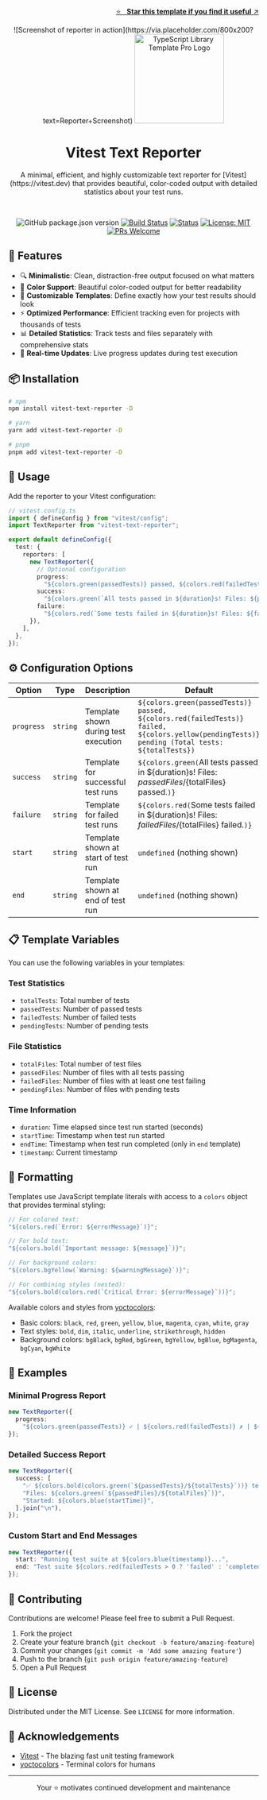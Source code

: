 <br /><!-- markdownlint-disable-line -->

<p align="right">
  <a href="https://github.com/fvena/vitest-text-reporter">
    ⭐ &nbsp;&nbsp;<strong>Star this template if you find it useful</strong> ↗️
  </a>
</p>

<p align="center">
  ![Screenshot of reporter in action](https://via.placeholder.com/800x200?text=Reporter+Screenshot)

  <img src="https://raw.githubusercontent.com/fvena/vitest-text-reporter/main/docs/public/logo.png" alt="TypeScript Library Template Pro Logo" width="180"/>

  <h1 align="center">Vitest Text Reporter</h1>
  <div align="center">A minimal, efficient, and highly customizable text reporter for [Vitest](https://vitest.dev) that provides beautiful, color-coded output with detailed statistics about your test runs.</div>
</p>

<br/>

<div align="center">

<!-- markdownlint-disable MD042 -->

![GitHub package.json version](https://img.shields.io/github/package-json/v/fvena/vitest-text-reporter)
[![Build Status](https://github.com/fvena/vitest-text-reporter/workflows/CI%2FCD/badge.svg)]()
[![Status](https://img.shields.io/badge/status-active-success.svg)]()
[![License: MIT](https://img.shields.io/badge/License-MIT-yellow.svg)](https://opensource.org/licenses/MIT)
[![PRs Welcome](https://img.shields.io/badge/PRs-welcome-brightgreen.svg)](http://makeapullrequest.com)

<!-- markdownlint-enable MD042 -->

</div>

## 🚀 Features

- 🔍 **Minimalistic**: Clean, distraction-free output focused on what matters
- 🎨 **Color Support**: Beautiful color-coded output for better readability
- 📝 **Customizable Templates**: Define exactly how your test results should look
- ⚡ **Optimized Performance**: Efficient tracking even for projects with thousands of tests
- 📊 **Detailed Statistics**: Track tests and files separately with comprehensive stats
- 🔄 **Real-time Updates**: Live progress updates during test execution

## 📦 Installation

```bash
# npm
npm install vitest-text-reporter -D

# yarn
yarn add vitest-text-reporter -D

# pnpm
pnpm add vitest-text-reporter -D
```

## 🔧 Usage

Add the reporter to your Vitest configuration:

```ts
// vitest.config.ts
import { defineConfig } from "vitest/config";
import TextReporter from "vitest-text-reporter";

export default defineConfig({
  test: {
    reporters: [
      new TextReporter({
        // Optional configuration
        progress:
          "${colors.green(passedTests)} passed, ${colors.red(failedTests)} failed, ${colors.yellow(pendingTests)} pending (Total tests: ${totalTests})",
        success:
          "${colors.green(`All tests passed in ${duration}s! Files: ${passedFiles}/${totalFiles} passed.`)}",
        failure:
          "${colors.red(`Some tests failed in ${duration}s! Files: ${failedFiles}/${totalFiles} failed.`)}",
      }),
    ],
  },
});
```

## ⚙️ Configuration Options

| Option     | Type     | Description                          | Default                                                                                                                                       |
| ---------- | -------- | ------------------------------------ | --------------------------------------------------------------------------------------------------------------------------------------------- |
| `progress` | `string` | Template shown during test execution | `${colors.green(passedTests)} passed, ${colors.red(failedTests)} failed, ${colors.yellow(pendingTests)} pending (Total tests: ${totalTests})` |
| `success`  | `string` | Template for successful test runs    | `${colors.green(`All tests passed in ${duration}s! Files: ${passedFiles}/${totalFiles} passed.`)}`                                            |
| `failure`  | `string` | Template for failed test runs        | `${colors.red(`Some tests failed in ${duration}s! Files: ${failedFiles}/${totalFiles} failed.`)}`                                             |
| `start`    | `string` | Template shown at start of test run  | `undefined` (nothing shown)                                                                                                                   |
| `end`      | `string` | Template shown at end of test run    | `undefined` (nothing shown)                                                                                                                   |

## 📋 Template Variables

You can use the following variables in your templates:

### Test Statistics

- `totalTests`: Total number of tests
- `passedTests`: Number of passed tests
- `failedTests`: Number of failed tests
- `pendingTests`: Number of pending tests

### File Statistics

- `totalFiles`: Total number of test files
- `passedFiles`: Number of files with all tests passing
- `failedFiles`: Number of files with at least one test failing
- `pendingFiles`: Number of files with pending tests

### Time Information

- `duration`: Time elapsed since test run started (seconds)
- `startTime`: Timestamp when test run started
- `endTime`: Timestamp when test run completed (only in `end` template)
- `timestamp`: Current timestamp

## 🧪 Formatting

Templates use JavaScript template literals with access to a `colors` object that provides terminal styling:

```ts
// For colored text:
"${colors.red(`Error: ${errorMessage}`)}";

// For bold text:
"${colors.bold(`Important message: ${message}`)}";

// For background colors:
"${colors.bgYellow(`Warning: ${warningMessage}`)}";

// For combining styles (nested):
"${colors.bold(colors.red(`Critical Error: ${errorMessage}`))}";
```

Available colors and styles from [yoctocolors](https://github.com/sindresorhus/yoctocolors):

- Basic colors: `black`, `red`, `green`, `yellow`, `blue`, `magenta`, `cyan`, `white`, `gray`
- Text styles: `bold`, `dim`, `italic`, `underline`, `strikethrough`, `hidden`
- Background colors: `bgBlack`, `bgRed`, `bgGreen`, `bgYellow`, `bgBlue`, `bgMagenta`, `bgCyan`, `bgWhite`

## 🧪 Examples

### Minimal Progress Report

```ts
new TextReporter({
  progress:
    "${colors.green(passedTests)} ✓ | ${colors.red(failedTests)} ✗ | ${colors.yellow(pendingTests)} ?",
});
```

### Detailed Success Report

```ts
new TextReporter({
  success: [
    "✅ ${colors.bold(colors.green(`${passedTests}/${totalTests}`))} tests passed in ${colors.blue(duration)}s",
    "Files: ${colors.green(`${passedFiles}/${totalFiles}`)}",
    "Started: ${colors.blue(startTime)}",
  ].join("\n"),
});
```

### Custom Start and End Messages

```ts
new TextReporter({
  start: "Running test suite at ${colors.blue(timestamp)}...",
  end: "Test suite ${colors.red(failedTests > 0 ? 'failed' : 'completed')} at ${timestamp} (${colors.bold(duration)}s)",
});
```

## 🤝 Contributing

Contributions are welcome! Please feel free to submit a Pull Request.

1. Fork the project
2. Create your feature branch (`git checkout -b feature/amazing-feature`)
3. Commit your changes (`git commit -m 'Add some amazing feature'`)
4. Push to the branch (`git push origin feature/amazing-feature`)
5. Open a Pull Request

## 📜 License

Distributed under the MIT License. See `LICENSE` for more information.

## 🙏 Acknowledgements

- [Vitest](https://vitest.dev) - The blazing fast unit testing framework
- [yoctocolors](https://github.com/sindresorhus/yoctocolors) - Terminal colors for humans

---

<p align="center">
  Your ⭐ motivates continued development and maintenance
</p>
